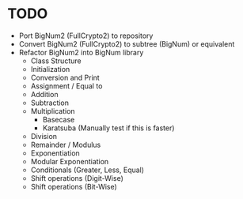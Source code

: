 # TODO

- Port BigNum2 (FullCrypto2) to repository
- Convert BigNum2 (FullCrypto2) to subtree (BigNum) or equivalent
- Refactor BigNum2 into BigNum library
  - Class Structure
  - Initialization
  - Conversion and Print
  - Assignment / Equal to
  - Addition
  - Subtraction
  - Multiplication
    - Basecase
    - Karatsuba  (Manually test if this is faster)
  - Division
  - Remainder / Modulus
  - Exponentiation
  - Modular Exponentiation
  - Conditionals (Greater, Less, Equal)
  - Shift operations (Digit-Wise)
  - Shift operations (Bit-Wise)
